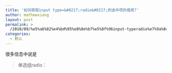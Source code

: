 ```yaml
---
title: '如何获取input type=&#8217;radio&#8217;的选中项的值呢?'
author: mathewxiang
layout: post
permalink: >
  /2010/09/%e5%a6%82%e4%bd%95%e8%8e%b7%e5%8f%96input-typeradio%e7%9a%84%e9%80%89%e4%b8%ad%e9%a1%b9%e7%9a%84%e5%80%bc%e5%91%a2/
categories:
  - 默认
---
```

很多信息中说是

> 单选组radio：